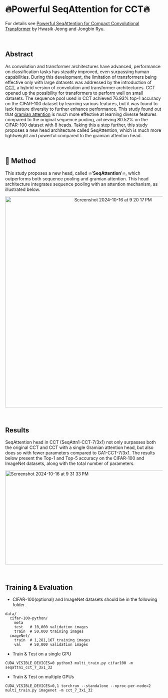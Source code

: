 # 🔥Powerful SeqAttention for CCT🔥

For details see [Powerful SeqAttention for Compact Convolutional Transformer]() by Hwasik Jeong and Jongbin Ryu.

<br>

## Abstract
As convolution and transformer architectures have advanced, performance on classification tasks has steadily improved, even surpassing human capabilities. 
During this development, the limitation of transformers being effective only with large datasets was addressed by the introduction of [CCT](https://arxiv.org/pdf/2104.05704), a hybrid version of convolution and transformer architectures. 
CCT opened up the possibility for transformers to perform well on small datasets. 
The sequence pool used in CCT achieved 76.93\% top-1 accuracy on the CIFAR-100 dataset by learning various features, but it was found to lack feature diversity to further enhance performance. 
This study found out that [gramian attention](https://openaccess.thecvf.com/content/ICCV2023/papers/Ryu_Gramian_Attention_Heads_are_Strong_yet_Efficient_Vision_Learners_ICCV_2023_paper.pdf) is much more effective at learning diverse features compared to the original sequence pooling, achieving 80.52\% on the CIFAR-100 dataset with 8 heads. 
Taking this a step further, this study proposes a new head architecture called SeqAttention, which is much more lightweight and powerful compared to the gramian attention head.

<br>

## 🌟 Method
This study proposes a new head, called 🔥'**SeqAttention**'🔥, which outperforms both sequence pooling and gramian attention. 
This head architecture integrates sequence pooling with an attention mechanism, as illustrated below.
<p align='center'>
  <img width="674" alt="Screenshot 2024-10-16 at 9 20 17 PM" src="https://github.com/user-attachments/assets/be18a131-398d-44c8-ba4f-fee911bfe00c">
</p>

<br>

## Results
SeqAttention head in CCT (SeqAttn1-CCT-7/3x1) not only surpasses both the original CCT and CCT with a single Gramian attention head, but also does so with fewer parameters compared to GA1-CCT-7/3x1. 
The results below present the Top-1 and Top-5 accuracy on the CIFAR-100 and ImageNet datasets, along with the total number of parameters.
<p>
  <img width="1000", height="300" alt="Screenshot 2024-10-16 at 9 31 33 PM" src="https://github.com/user-attachments/assets/b3e2ff87-fac8-4789-b3cd-e8c87b06599a">
</p>

<br>

## Training & Evaluation
- CIFAR-100(optional) and ImageNet datasets should be in the following folder.
```
data/
  cifar-100-python/
    meta  
    test   # 10,000 validation images
    train  # 50,000 training images
  imageNet/
    train  # 1,281,167 training images
    val    # 50,000 validation images
```


- Train & Test on a single GPU
  
```
CUDA_VISIBLE_DEVICES=0 python3 multi_train.py cifar100 -m seqattn1_cct_7_3x1_32
```

- Train & Test on multiple GPUs

```
CUDA_VISIBLE_DEVICES=0,1 torchrun --standalone --nproc-per-node=2 multi_train.py imagenet -m cct_7_3x1_32
```
